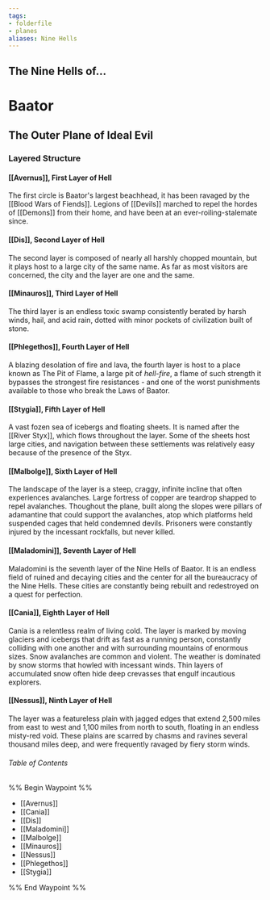 ```yaml
---
tags: 
- folderfile
- planes
aliases: Nine Hells
---
```

## The Nine Hells of...
# Baator
## The Outer Plane of Ideal Evil
### Layered Structure
#### [[Avernus]], First Layer of Hell
The first circle is Baator's largest beachhead, it has been ravaged by the [[Blood Wars of Fiends]]. Legions of [[Devils]] marched to repel the hordes of [[Demons]] from their home, and have been at an ever-roiling-stalemate since.

#### [[Dis]], Second Layer of Hell
The second layer is composed of nearly all harshly chopped mountain, but it plays host to a large city of the same name. As far as most visitors are concerned, the city and the layer are one and the same.

#### [[Minauros]], Third Layer of Hell
The third layer is an endless toxic swamp consistently berated by harsh winds, hail, and acid rain, dotted with minor pockets of civilization built of stone.

#### [[Phlegethos]], Fourth Layer of Hell
A blazing desolation of fire and lava, the fourth layer is host to a place known as The Pit of Flame, a large pit of *hell-fire*, a flame of such strength it bypasses the strongest fire resistances - and one of the worst punishments available to those who break the Laws of Baator.

#### [[Stygia]], Fifth Layer of Hell
A vast fozen sea of icebergs and floating sheets. It is named after the [[River Styx]], which flows throughout the layer. Some of the sheets host large cities, and navigation between these settlements was relatively easy because of the presence of the Styx.

#### [[Malbolge]], Sixth Layer of Hell
The landscape of the layer is a steep, craggy, infinite incline that often experiences avalanches. Large fortress of copper are teardrop shapped to repel avalanches. Thoughout the plane, built along the slopes were pillars of adamantine that could support the avalanches, atop which platforms held suspended cages that held condemned devils. Prisoners were constantly injured by the incessant rockfalls, but never killed.

#### [[Maladomini]], Seventh Layer of Hell
Maladomini is the seventh layer of the Nine Hells of Baator. It is an endless field of ruined and decaying cities and the center for all the bureaucracy of the Nine Hells. These cities are constantly being rebuilt and redestroyed on a quest for perfection.

#### [[Cania]], Eighth Layer of Hell
Cania is a relentless realm of living cold. The layer is marked by moving glaciers and icebergs that drift as fast as a running person, constantly colliding with one another and with surrounding mountains of enormous sizes. Snow avalanches are common and violent. The weather is dominated by snow storms that howled with incessant winds. Thin layers of accumulated snow often hide deep crevasses that engulf incautious explorers.

#### [[Nessus]], Ninth Layer of Hell
The layer was a featureless plain with jagged edges that extend 2,500 miles from east to west and 1,100 miles from north to south, floating in an endless misty-red void. These plains are scarred by chasms and ravines several thousand miles deep, and were frequently ravaged by fiery storm winds.



###### Table of Contents
%% Begin Waypoint %%
- [[Avernus]]
- [[Cania]]
- [[Dis]]
- [[Maladomini]]
- [[Malbolge]]
- [[Minauros]]
- [[Nessus]]
- [[Phlegethos]]
- [[Stygia]]

%% End Waypoint %%
